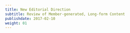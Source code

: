 ```yaml
---
title: New Editorial Direction
subtitle: Review of Member-generated, Long-form Content
publishdate: 2017-02-10
weight: 01
---
```

